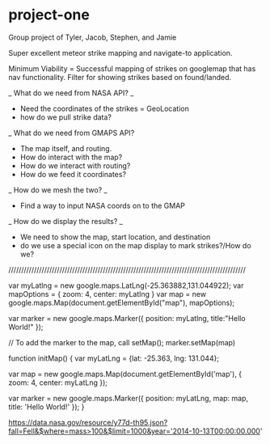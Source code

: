 # project-one
Group project of Tyler, Jacob, Stephen, and Jamie


Super excellent meteor strike mapping and navigate-to application.

Minimum Viability = Successful mapping of strikes on googlemap that has nav functionality. Filter for showing strikes based on found/landed.


_ What do we need from NASA API? _
- Need the coordinates of the strikes = GeoLocation
- how do we pull strike data?

_ What do we need from GMAPS API?
- The map itself, and routing.
- How do interact with the map?
- How do we interact with routing?
- How do we feed it coordinates?

_ How do we mesh the two? _
- Find a way to input NASA coords on to the GMAP


_ How do we display the results? _
- We need to show the map, start location, and destination
- do we use a special icon on the map display to mark strikes?/How do we?

/////////////////////////////////////////////////////////////////////////////////////////////

var myLatlng = new google.maps.LatLng(-25.363882,131.044922);
var mapOptions = {
  zoom: 4,
  center: myLatlng
}
var map = new google.maps.Map(document.getElementById("map"), mapOptions);

var marker = new google.maps.Marker({
    position: myLatlng,
    title:"Hello World!"
});

// To add the marker to the map, call setMap();
marker.setMap(map)


function initMap() {
  var myLatLng = {lat: -25.363, lng: 131.044};

  var map = new google.maps.Map(document.getElementById('map'), {
    zoom: 4,
    center: myLatLng
  });

  var marker = new google.maps.Marker({
    position: myLatLng,
    map: map,
    title: 'Hello World!'
  });
}

https://data.nasa.gov/resource/y77d-th95.json?fall=Fell&$where=mass>100&$limit=1000&year='2014-10-13T00:00:00.000'